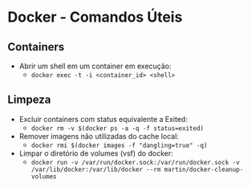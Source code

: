 # Docker - Comandos Úteis

## Containers

- Abrir um shell em um container em execução:
	- `docker exec -t -i <container_id> <shell>`

## Limpeza

- Excluir containers com status equivalente a Exited:
	- `docker rm -v $(docker ps -a -q -f status=exited)`
- Remover imagens não utilizadas do cache local:
	- `docker rmi $(docker images -f "dangling=true" -q)`
- Limpar o diretório de volumes (vsf) do docker:
	- `docker run -v /var/run/docker.sock:/var/run/docker.sock -v /var/lib/docker:/var/lib/docker --rm martin/docker-cleanup-volumes`